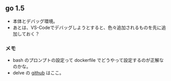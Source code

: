 ## go 1.5
- 本体とデバッグ環境。
- あとは、VS-Codeでデバッグしようとすると、色々追加されるものを先に追加しておく？


### メモ
- bash のプロンプトの設定って dockerfile でどうやって設定するのが正解なのかな。
- delve の [github](https://github.com/go-delve) はここ。

